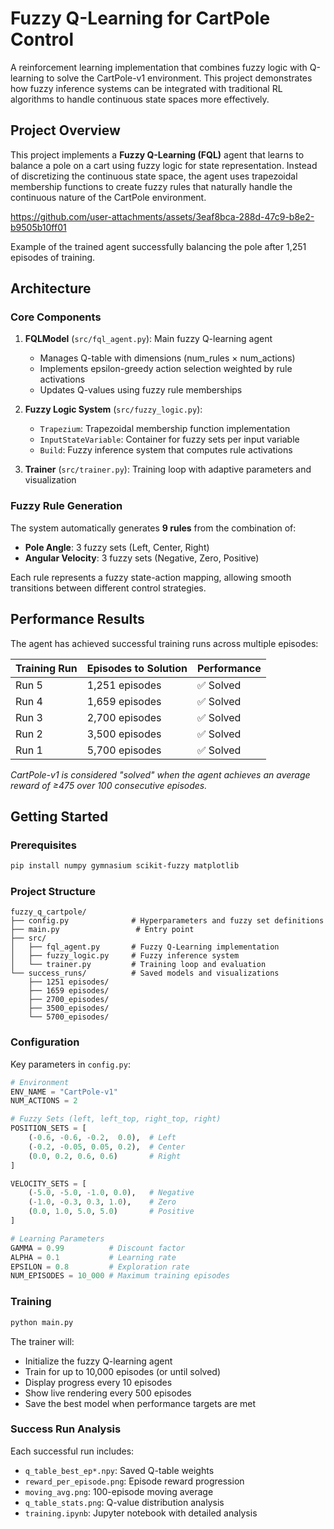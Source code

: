 # Fuzzy Q-Learning for CartPole Control

A reinforcement learning implementation that combines fuzzy logic with Q-learning to solve the CartPole-v1 environment. This project demonstrates how fuzzy inference systems can be integrated with traditional RL algorithms to handle continuous state spaces more effectively.

## Project Overview

This project implements a **Fuzzy Q-Learning (FQL)** agent that learns to balance a pole on a cart using fuzzy logic for state representation. Instead of discretizing the continuous state space, the agent uses trapezoidal membership functions to create fuzzy rules that naturally handle the continuous nature of the CartPole environment.

https://github.com/user-attachments/assets/3eaf8bca-288d-47c9-b8e2-b9505b10ff01

Example of the trained agent successfully balancing the pole after 1,251 episodes of training.
## Architecture

### Core Components

1. **FQLModel** (`src/fql_agent.py`): Main fuzzy Q-learning agent
   - Manages Q-table with dimensions (num_rules × num_actions)
   - Implements epsilon-greedy action selection weighted by rule activations
   - Updates Q-values using fuzzy rule memberships

2. **Fuzzy Logic System** (`src/fuzzy_logic.py`): 
   - `Trapezium`: Trapezoidal membership function implementation
   - `InputStateVariable`: Container for fuzzy sets per input variable
   - `Build`: Fuzzy inference system that computes rule activations

3. **Trainer** (`src/trainer.py`): Training loop with adaptive parameters and visualization

### Fuzzy Rule Generation

The system automatically generates **9 rules** from the combination of:
- **Pole Angle**: 3 fuzzy sets (Left, Center, Right)
- **Angular Velocity**: 3 fuzzy sets (Negative, Zero, Positive)

Each rule represents a fuzzy state-action mapping, allowing smooth transitions between different control strategies.

## Performance Results

The agent has achieved successful training runs across multiple episodes:

| Training Run | Episodes to Solution | Performance |
|-------------|---------------------|-------------|
| Run 5 | 1,251 episodes | ✅ Solved |
| Run 4 | 1,659 episodes | ✅ Solved |
| Run 3 | 2,700 episodes | ✅ Solved |
| Run 2 | 3,500 episodes | ✅ Solved |
| Run 1 | 5,700 episodes | ✅ Solved |

*CartPole-v1 is considered "solved" when the agent achieves an average reward of ≥475 over 100 consecutive episodes.*

## Getting Started

### Prerequisites

```bash
pip install numpy gymnasium scikit-fuzzy matplotlib
```

### Project Structure

```
fuzzy_q_cartpole/
├── config.py              # Hyperparameters and fuzzy set definitions
├── main.py                 # Entry point
├── src/
│   ├── fql_agent.py       # Fuzzy Q-Learning implementation
│   ├── fuzzy_logic.py     # Fuzzy inference system
│   └── trainer.py         # Training loop and evaluation
└── success_runs/          # Saved models and visualizations
    ├── 1251 episodes/
    ├── 1659 episodes/
    ├── 2700_episodes/
    ├── 3500_episodes/
    └── 5700_episodes/
```

### Configuration

Key parameters in `config.py`:

```python
# Environment
ENV_NAME = "CartPole-v1"
NUM_ACTIONS = 2

# Fuzzy Sets (left, left_top, right_top, right)
POSITION_SETS = [
    (-0.6, -0.6, -0.2,  0.0),  # Left
    (-0.2, -0.05, 0.05, 0.2),  # Center  
    (0.0, 0.2, 0.6, 0.6)       # Right
]

VELOCITY_SETS = [
    (-5.0, -5.0, -1.0, 0.0),   # Negative
    (-1.0, -0.3, 0.3, 1.0),    # Zero
    (0.0, 1.0, 5.0, 5.0)       # Positive
]

# Learning Parameters
GAMMA = 0.99          # Discount factor
ALPHA = 0.1           # Learning rate
EPSILON = 0.8         # Exploration rate
NUM_EPISODES = 10_000 # Maximum training episodes
```

### Training

```bash
python main.py
```

The trainer will:
- Initialize the fuzzy Q-learning agent
- Train for up to 10,000 episodes (or until solved)
- Display progress every 10 episodes
- Show live rendering every 500 episodes
- Save the best model when performance targets are met

### Success Run Analysis

Each successful run includes:
- `q_table_best_ep*.npy`: Saved Q-table weights
- `reward_per_episode.png`: Episode reward progression
- `moving_avg.png`: 100-episode moving average
- `q_table_stats.png`: Q-value distribution analysis
- `training.ipynb`: Jupyter notebook with detailed analysis
